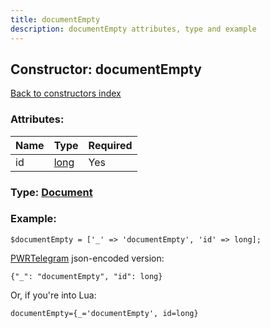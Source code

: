 ```yaml
---
title: documentEmpty
description: documentEmpty attributes, type and example
---
```

## Constructor: documentEmpty  
[Back to constructors index](index.md)



### Attributes:

| Name     |    Type       | Required |
|----------|---------------|----------|
|id|[long](../types/long.md) | Yes|



### Type: [Document](../types/Document.md)


### Example:

```
$documentEmpty = ['_' => 'documentEmpty', 'id' => long];
```  

[PWRTelegram](https://pwrtelegram.xyz) json-encoded version:

```
{"_": "documentEmpty", "id": long}
```


Or, if you're into Lua:  


```
documentEmpty={_='documentEmpty', id=long}

```


